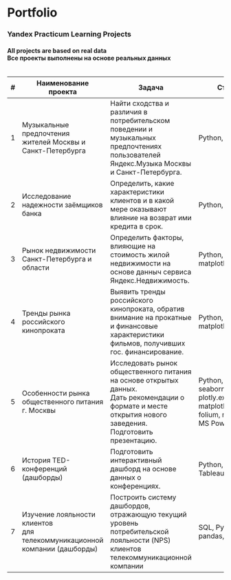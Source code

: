 # Portfolio
### Yandex Practicum Learning Projects
#### All projects are based on real data <br> Все проекты выполнены на основе реальных данных <br><br>


| # |  Наименование проекта                                                                    |    Задача     |    Стек     |
|---|------------------------------------------------------------------------------------------|---------------|-------------|
|1  |<br>Музыкальные предпочтения <br> жителей Москвы и Санкт-Петербурга<br><br>               |Найти сходства и различия в потребительском поведении и музыкальных предпочтениях пользователей Яндекс.Музыка Москвы и Санкт-Петербурга.|Python, pandas|
|2  |<br>Исследование надежности заёмщиков банка<br><br>                                       |Определить, какие характеристики клиентов и в какой мере оказывают влияние на возврат ими кредита в срок.|Python, pandas|
|3  |<br>Рынок недвижимости Санкт-Петербурга и области<br><br>                                 |Определить факторы, влияющие на стоимость жилой недвижимости на основе данныч сервиса Яндекс.Недвижимость.|Python, pandas, matplotlib.pyplot|
|4  |<br>Тренды рынка российского кинопроката<br><br>                                          |Выявить тренды российского кинопроката, обратив внимание на прокатные и финансовые характеристики фильмов, получивших гос. финансирование.|Python, pandas, matplotlib.pyplot|
|5  |<br>Особенности рынка общественного питания г. Москвы<br><br>                             |Исследовать рынок общественного питания на основе открытых данных.<br>Дать рекомендации о формате и месте открытия нового заведения. Подготовить презентацию.|Python, pandas, seaborn, plotly.express, matplotlib, folium, numpy, MS PowerPoint| 
|6  |<br>История TED-конференций (дашборды)<br><br>                                            |Подготовить интерактивный дашборд на основе данных о конференциях.|Python, pandas, Tableau|
|7  |<br>Изучение лояльности клиентов <br> для телекоммуникационной компании (дашборды)<br><br>|Построить систему дашбордов, отражающую текущий уровень потребительской лояльности (NPS) клиентов телекоммуникационной компании|SQL, Python, pandas, Tableau|



